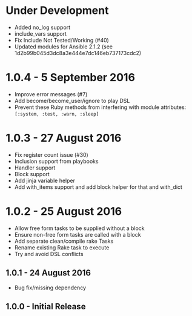 # Under Development
* Added no_log support
* include_vars support
* Fix Include Not Tested/Working (#40)
* Updated modules for Ansible 2.1.2 (see 1d2b99b045d3dc8a3e444e7dc146eb737173cdc2)

# 1.0.4 - 5 September 2016
* Improve error messages (#7)
* Add become/become_user/ignore to play DSL
* Prevent these Ruby methods from interfering with module attributes: `[:system, :test, :warn, :sleep]` 

# 1.0.3 - 27 August 2016
* Fix register count issue (#30)
* Inclusion support from playbooks
* Handler support
* Block support
* Add jinja variable helper
* Add with_items support and add block helper for that and with_dict

# 1.0.2 - 25 August 2016
* Allow free form tasks to be supplied without a block
* Ensure non-free form tasks are called with a block
* Add separate clean/compile rake Tasks
* Rename existing Rake task to execute
* Try and avoid DSL conflicts

## 1.0.1 - 24 August 2016
* Bug fix/missing dependency

## 1.0.0 - Initial Release
